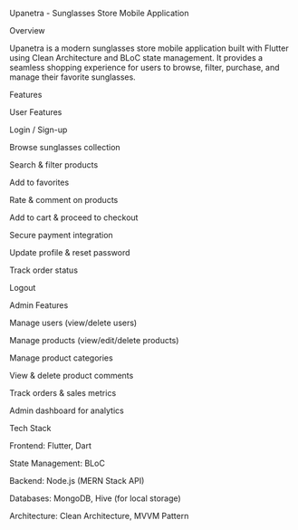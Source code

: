 Upanetra - Sunglasses Store Mobile Application

Overview

Upanetra is a modern sunglasses store mobile application built with Flutter using Clean Architecture and BLoC state management. It provides a seamless shopping experience for users to browse, filter, purchase, and manage their favorite sunglasses.

Features

User Features

Login / Sign-up

Browse sunglasses collection

Search & filter products

Add to favorites

Rate & comment on products

Add to cart & proceed to checkout

Secure payment integration

Update profile & reset password

Track order status

Logout

Admin Features

Manage users (view/delete users)

Manage products (view/edit/delete products)

Manage product categories

View & delete product comments

Track orders & sales metrics

Admin dashboard for analytics

Tech Stack

Frontend: Flutter, Dart

State Management: BLoC

Backend: Node.js (MERN Stack API)

Databases: MongoDB, Hive (for local storage)

Architecture: Clean Architecture, MVVM Pattern
